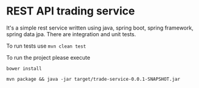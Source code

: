 # REST API trading service  
It's a simple rest service written using java, spring boot, spring framework, spring data jpa. There are integration and unit tests.

To run tests use ```mvn clean test```

To run the project please execute 

```bower install```

```mvn package && java -jar target/trade-service-0.0.1-SNAPSHOT.jar```


